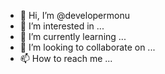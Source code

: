 - 👋 Hi, I’m @developermonu
- 👀 I’m interested in ...
- 🌱 I’m currently learning ...
- 💞️ I’m looking to collaborate on ...
- 📫 How to reach me ...

<!---
developermonu/developermonu is a ✨ special ✨ repository because its `README.md` (this file) appears on your GitHub profile.
You can click the Preview link to take a look at your changes.
--->
